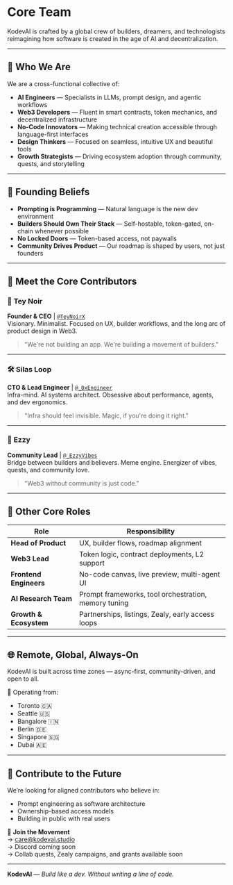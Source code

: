 # Core Team

KodevAI is crafted by a global crew of builders, dreamers, and technologists reimagining how software is created in the age of AI and decentralization.

***

## 🚀 Who We Are

We are a cross-functional collective of:

* **AI Engineers** — Specialists in LLMs, prompt design, and agentic workflows
* **Web3 Developers** — Fluent in smart contracts, token mechanics, and decentralized infrastructure
* **No-Code Innovators** — Making technical creation accessible through language-first interfaces
* **Design Thinkers** — Focused on seamless, intuitive UX and beautiful tools
* **Growth Strategists** — Driving ecosystem adoption through community, quests, and storytelling

***

## 🧬 Founding Beliefs

* **Prompting is Programming** — Natural language is the new dev environment
* **Builders Should Own Their Stack** — Self-hostable, token-gated, on-chain whenever possible
* **No Locked Doors** — Token-based access, not paywalls
* **Community Drives Product** — Our roadmap is shaped by users, not just founders

***

## 🧹 Meet the Core Contributors

### 🔮 **Tey Noir**

**Founder & CEO** | [`@TeyNoirX`](https://twitter.com/TeyNoirX)\
Visionary. Minimalist. Focused on UX, builder workflows, and the long arc of product design in Web3.

> "We're not building an app. We're building a movement of builders."

***

### 🛠️ **Silas Loop**

**CTO & Lead Engineer** | [`@_0xEngineer`](https://twitter.com/_0xEngineer)\
Infra-mind. AI systems architect. Obsessive about performance, agents, and dev ergonomics.

> "Infra should feel invisible. Magic, if you're doing it right."

***

### 🌱 **Ezzy**

**Community Lead** | [`@_EzzyVibes`](https://twitter.com/_EzzyVibes)\
Bridge between builders and believers. Meme engine. Energizer of vibes, quests, and community love.

> "Web3 without community is just code."

***

## 🔧 Other Core Roles

| Role                   | Responsibility                                       |
| ---------------------- | ---------------------------------------------------- |
| **Head of Product**    | UX, builder flows, roadmap alignment                 |
| **Web3 Lead**          | Token logic, contract deployments, L2 support        |
| **Frontend Engineers** | No-code canvas, live preview, multi-agent UI         |
| **AI Research Team**   | Prompt frameworks, tool orchestration, memory tuning |
| **Growth & Ecosystem** | Partnerships, listings, Zealy, early access loops    |

***

## 🌐 Remote, Global, Always-On

KodevAI is built across time zones — async-first, community-driven, and open to all.

📍 Operating from:

* Toronto 🇨🇦
* Seattle 🇺🇸
* Bangalore 🇮🇳
* Berlin 🇩🇪
* Singapore 🇸🇬
* Dubai 🇦🇪

***

## 🤝 Contribute to the Future

We’re looking for aligned contributors who believe in:

* Prompt engineering as software architecture
* Ownership-based access models
* Building in public with real users

👾 **Join the Movement**\
→ [care@kodevai.studio](mailto:care@kodevai.studio)\
→ Discord coming soon\
→ Collab quests, Zealy campaigns, and grants available soon

***

**KodevAI** — _Build like a dev. Without writing a line of code._
